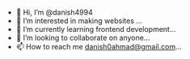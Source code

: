 - 👋 Hi, I’m @danish4994
- 👀 I’m interested in making websites ...
- 🌱 I’m currently learning frontend development...
- 💞️ I’m looking to collaborate on  anyone...
- 📫 How to reach me danish0ahmad@gmail.com...

<!---
danish4994/danish4994 is a ✨ special ✨ repository because its `README.md` (this file) appears on your GitHub profile.
You can click the Preview link to take a look at your changes.
--->
